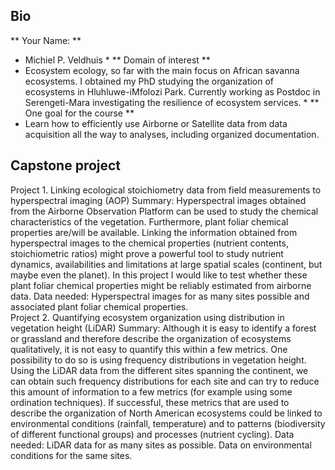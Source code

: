 ## Bio
** Your Name: **
* Michiel P. Veldhuis *
** Domain of interest **
* Ecosystem ecology, so far with the main focus on African savanna ecosystems. I obtained my PhD studying the organization of ecosystems in Hluhluwe-iMfolozi Park. Currently working as Postdoc in Serengeti-Mara investigating the resilience of ecosystem services. *
** One goal for the course **
* Learn how to efficiently use Airborne or Satellite data from data acquisition all the way to analyses, including organized documentation. 

## Capstone project
Project 1. Linking ecological stoichiometry data from field measurements to hyperspectral imaging (AOP)
Summary: Hyperspectral images obtained from the Airborne Observation Platform can be used to study the chemical characteristics of the vegetation. Furthermore, plant foliar chemical properties are/will be available. Linking the information obtained from hyperspectral images to the chemical properties (nutrient contents, stoichiometric ratios) might prove a powerful tool to study nutrient dynamics, availabilities and limitations at large spatial scales (continent, but maybe even the planet). In this project I would like to test whether these plant foliar chemical properties might be reliably estimated from airborne data. 
Data needed: Hyperspectral images for as many sites possible and associated plant foliar chemical properties.  
Project 2. Quantifying ecosystem organization using distribution in vegetation height (LiDAR)
Summary: Although it is easy to identify a forest or grassland and therefore describe the organization of ecosystems qualitatively, it is not easy to quantify this within a few metrics. One possibility to do so is using frequency distributions in vegetation height. Using the LiDAR data from the different sites spanning the continent, we can obtain such frequency distributions for each site and can try to reduce this amount of information to a few metrics (for example using some ordination techniques). If successful, these metrics that are used to describe the organization of North American ecosystems could be linked to environmental conditions (rainfall, temperature) and to patterns (biodiversity of different functional groups) and processes (nutrient cycling).
Data needed: LiDAR data for as many sites as possible. Data on environmental conditions for the same sites.
